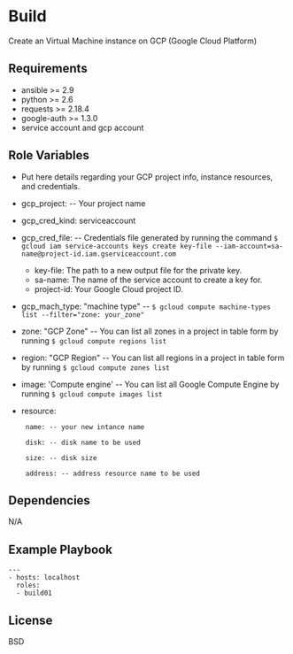 Build
=========

Create an Virtual Machine instance on GCP (Google Cloud Platform)

Requirements
------------

* ansible >= 2.9
* python >= 2.6
* requests >= 2.18.4
* google-auth >= 1.3.0
* service account and gcp account

Role Variables
--------------

- Put here details regarding your GCP project info, instance resources, and credentials.    

* gcp_project: -- Your project name

* gcp_cred_kind: serviceaccount

* gcp_cred_file: -- Credentials file generated by running the command ``` $ gcloud iam service-accounts keys create key-file --iam-account=sa-name@project-id.iam.gserviceaccount.com ```

	* key-file: The path to a new output file for the private key.
	* sa-name: The name of the service account to create a key for.
	* project-id: Your Google Cloud project ID.  

* gcp_mach_type: "machine type" -- ``` $ gcloud compute machine-types list --filter="zone: your_zone" ```

* zone: "GCP Zone" -- You can list all zones in a project in table form by running ``` $ gcloud compute regions list ```

* region: "GCP Region" -- You can list all regions in a project in table form by running ``` $ gcloud compute zones list ```

* image: 'Compute engine' -- You can list all Google Compute Engine by running ``` $ gcloud compute images list ```

* resource:
       
       name: -- your new intance name
       
       disk: -- disk name to be used 
       
       size: -- disk size
       
       address: -- address resource name to be used

Dependencies
------------

N/A

Example Playbook
----------------

```
---
- hosts: localhost
  roles:
  - build01
```

License
-------

BSD
